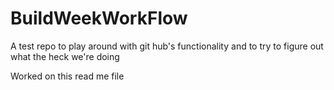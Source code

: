 # BuildWeekWorkFlow
A test repo to play around with git hub's functionality and to try to figure out what  the heck we're doing

Worked on this read me file 
